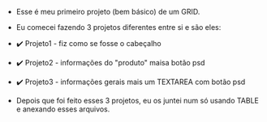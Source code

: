 * Esse é meu primeiro projeto (bem básico) de um GRID.
* Eu comecei fazendo 3 projetos diferentes entre si e são eles:
* ✔️ Projeto1 - fiz como se fosse o cabeçalho
* ✔️ Projeto2 - informações do "produto" maisa botão psd
* ✔️ Projeto3 - informações gerais mais um TEXTAREA com botão psd

* Depois que foi feito esses 3 projetos, eu os juntei num só usando TABLE e anexando esses arquivos.
